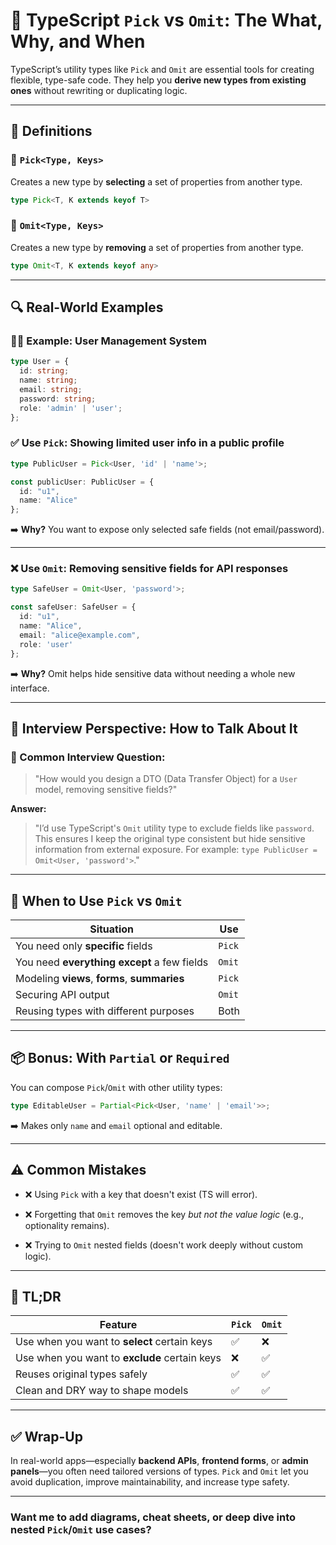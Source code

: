 
# 🎯 TypeScript `Pick` vs `Omit`: The What, Why, and When

TypeScript’s utility types like `Pick` and `Omit` are essential tools for creating flexible, type-safe code. They help you **derive new types from existing ones** without rewriting or duplicating logic.

---

## 📌 Definitions

### 🔹 `Pick<Type, Keys>`

Creates a new type by **selecting** a set of properties from another type.

```ts
type Pick<T, K extends keyof T>
```

### 🔹 `Omit<Type, Keys>`

Creates a new type by **removing** a set of properties from another type.

```ts
type Omit<T, K extends keyof any>
```

---

## 🔍 Real-World Examples

### 🧑‍💼 Example: User Management System

```ts
type User = {
  id: string;
  name: string;
  email: string;
  password: string;
  role: 'admin' | 'user';
};
```

### ✅ Use `Pick`: Showing limited user info in a public profile

```ts
type PublicUser = Pick<User, 'id' | 'name'>;

const publicUser: PublicUser = {
  id: "u1",
  name: "Alice"
};
```

➡️ **Why?** You want to expose only selected safe fields (not email/password).

---

### ❌ Use `Omit`: Removing sensitive fields for API responses

```ts
type SafeUser = Omit<User, 'password'>;

const safeUser: SafeUser = {
  id: "u1",
  name: "Alice",
  email: "alice@example.com",
  role: 'user'
};
```

➡️ **Why?** Omit helps hide sensitive data without needing a whole new interface.

---

## 🤖 Interview Perspective: How to Talk About It

### 🔧 Common Interview Question:

> "How would you design a DTO (Data Transfer Object) for a `User` model, removing sensitive fields?"

**Answer:**

> "I’d use TypeScript's `Omit` utility type to exclude fields like `password`. This ensures I keep the original type consistent but hide sensitive information from external exposure. For example: `type PublicUser = Omit<User, 'password'>`."

---

## 🧠 When to Use `Pick` vs `Omit`

|Situation|Use|
|---|---|
|You need only **specific** fields|`Pick`|
|You need **everything except** a few fields|`Omit`|
|Modeling **views**, **forms**, **summaries**|`Pick`|
|Securing API output|`Omit`|
|Reusing types with different purposes|Both|

---

## 📦 Bonus: With `Partial` or `Required`

You can compose `Pick`/`Omit` with other utility types:

```ts
type EditableUser = Partial<Pick<User, 'name' | 'email'>>;
```

➡️ Makes only `name` and `email` optional and editable.

---

## ⚠️ Common Mistakes

- ❌ Using `Pick` with a key that doesn't exist (TS will error).
    
- ❌ Forgetting that `Omit` removes the key _but not the value logic_ (e.g., optionality remains).
    
- ❌ Trying to `Omit` nested fields (doesn't work deeply without custom logic).
    

---

## 🧩 TL;DR

|Feature|`Pick`|`Omit`|
|---|---|---|
|Use when you want to **select** certain keys|✅|❌|
|Use when you want to **exclude** certain keys|❌|✅|
|Reuses original types safely|✅|✅|
|Clean and DRY way to shape models|✅|✅|

---

## ✅ Wrap-Up

In real-world apps—especially **backend APIs**, **frontend forms**, or **admin panels**—you often need tailored versions of types. `Pick` and `Omit` let you avoid duplication, improve maintainability, and increase type safety.

---

### Want me to add diagrams, cheat sheets, or deep dive into nested `Pick`/`Omit` use cases?